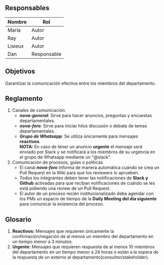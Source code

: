 ## Responsables
| Nombre    | Rol            | 
| --------- | -------------- | 
| Marla     | Autor          | 
| Ray       | Autor          |
| Lisieux   | Autor          |
| Dan       | Responsable    |

## Objetivos
Garantizar la comunicación efectiva entre los miembros del departamento.

## Reglamento
1. Canales de comunicación:
      <ul>    
          <li><b><i>nova-general</i></b>: Sirve para hacer anuncios, preguntas y encuestas departamentales. 
          </li>
          <li><b><i>nova-foro</i></b>: Sirve para iniciar hilos discusión o debate de temas departamentales.
          </li>
          <li><b><i>Grupo de Whatsapp</i></b>: Se utiliza únicamente para mensajes <b href="#glosario1">reactivos</b>.
          </li>
             <b>NOTA: </b>En caso de tener un anuncio <b href="#glosario2">urgente</b> el mensaje será enviado por Slack y se notificará a los miembros de su urgencia en el grupo de Whatsapp mediante un "@slack". 
      </ul>
2. Comunicación de procesos, guías o políticas
      <ul>
            <li> El canal <b><i>nova-foro</i></b> informa de manera automática cuándo se crea un Pull Request en la Wiki para que los reviewers lo aprueben.</li>   
            <li>Todos los integrantes deben tener las notificaciones de <b>Slack y Github</b> activadas para que reciban notificaciones de cuándo se les está pidiendo una review de un Pull Request.
            </li>
            <li>El autor de un proceso recién institucionalizado debe agendar con los PMs un espacio de tiempo de la <b>Daily Meeting del día siguiente</b> para comunicar la existencia del proceso.
            </li>
      </ul>

## Glosario
1. <b id="glosario1">Reactivos:</b> Mensajes que requieren únicamente la confirmación/negación de al menos un miembro del departamento en un tiempo menor a 3 minutos.
2. <b id="glosario2">Urgente:</b> Mensajes que requieren respuesta de al menos 10 miembros del departamento en un tiempo menor a 24 horas o están a la espera de la respuesta de un externo al departamento(consultor/stakeholder).